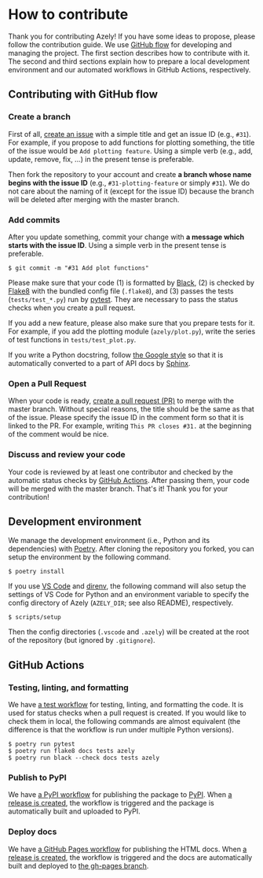 # How to contribute

Thank you for contributing Azely!
If you have some ideas to propose, please follow the contribution guide.
We use [GitHub flow][github-flow] for developing and managing the project.
The first section describes how to contribute with it.
The second and third sections explain how to prepare a local development environment and our automated workflows in GitHub Actions, respectively.


## Contributing with GitHub flow

### Create a branch

First of all, [create an issue][issues] with a simple title and get an issue ID (e.g., `#31`).
For example, if you propose to add functions for plotting something, the title of the issue would be `Add plotting feature`.
Using a simple verb (e.g., add, update, remove, fix, ...) in the present tense is preferable.

Then fork the repository to your account and create **a branch whose name begins with the issue ID** (e.g., `#31-plotting-feature` or simply `#31`).
We do not care about the naming of it (except for the issue ID) because the branch will be deleted after merging with the master branch.

### Add commits

After you update something, commit your change with **a message which starts with the issue ID**.
Using a simple verb in the present tense is preferable.

```shell
$ git commit -m "#31 Add plot functions"
```

Please make sure that your code (1) is formatted by [Black][black], (2) is checked by [Flake8][flake8] with the bundled config file (`.flake8`), and (3) passes the tests (`tests/test_*.py`) run by [pytest][pytest].
They are necessary to pass the status checks when you create a pull request.

If you add a new feature, please also make sure that you prepare tests for it.
For example, if you add the plotting module (`azely/plot.py`), write the series of test functions in `tests/test_plot.py`.

If you write a Python docstring, follow [the Google style][napoleon-google] so that it is automatically converted to a part of API docs by [Sphinx][sphinx].

### Open a Pull Request

When your code is ready, [create a pull request (PR)][pull-requests] to merge with the master branch.
Without special reasons, the title should be the same as that of the issue.
Please specify the issue ID in the comment form so that it is linked to the PR.
For example, writing `This PR closes #31.` at the beginning of the comment would be nice.

### Discuss and review your code

Your code is reviewed by at least one contributor and checked by the automatic status checks by [GitHub Actions][github-actions].
After passing them, your code will be merged with the master branch.
That's it!
Thank you for your contribution!

## Development environment

We manage the development environment (i.e., Python and its dependencies) with [Poetry][poetry].
After cloning the repository you forked, you can setup the environment by the following command.

```shell
$ poetry install
```

If you use [VS Code][vs-code] and [direnv][direnv], the following command will also setup the settings of VS Code for Python and an environment variable to specify the config directory of Azely (`AZELY_DIR`; see also README), respectively.

```shell
$ scripts/setup
```

Then the config directories (`.vscode` and `.azely`) will be created at the root of the repository (but ignored by `.gitignore`).


## GitHub Actions

### Testing, linting, and formatting

We have [a test workflow][test-workflow] for testing, linting, and formatting the code.
It is used for status checks when a pull request is created.
If you would like to check them in local, the following commands are almost equivalent (the difference is that the workflow is run under multiple Python versions).

```shell
$ poetry run pytest
$ poetry run flake8 docs tests azely
$ poetry run black --check docs tests azely
```

### Publish to PyPI

We have [a PyPI workflow][pypi-workflow] for publishing the package to [PyPI][pypi].
When [a release is created][release], the workflow is triggered and the package is automatically built and uploaded to PyPI.

### Deploy docs

We have [a GitHub Pages workflow][gh-pages-workflow] for publishing the HTML docs.
When [a release is created][release], the workflow is triggered and the docs are automatically built and deployed to [the gh-pages branch][gh-pages-branch].


[black]: https://black.readthedocs.io/en/stable/
[direnv]: https://direnv.net/
[flake8]: https://flake8.pycqa.org/en/latest/
[gh-pages-workflow]: https://github.com/astropenguin/azely/blob/master/.github/workflows/gh-pages.yml
[gh-pages-branch]: https://github.com/astropenguin/azely/tree/gh-pages
[github-actions]: https://github.com/astropenguin/azely/actions
[github-flow]: https://guides.github.com/introduction/flow/
[issues]: https://github.com/astropenguin/azely/issues?q=is%3Aissue
[napoleon-google]: https://www.sphinx-doc.org/en/master/usage/extensions/example_google.html#example-google
[poetry]: https://python-poetry.org/
[pull-requests]: https://github.com/astropenguin/azely/pulls?q=is%3Apr
[pypi]: https://pypi.org/project/azely/
[pypi-workflow]: https://github.com/astropenguin/azely/blob/master/.github/workflows/pypi.yml
[pytest]: https://docs.pytest.org/en/stable/
[release]: https://github.com/astropenguin/azely/releases
[sphinx]: https://www.sphinx-doc.org/en/master/
[test-workflow]: https://github.com/astropenguin/azely/blob/master/.github/workflows/test.yml
[vs-code]: https://code.visualstudio.com/
